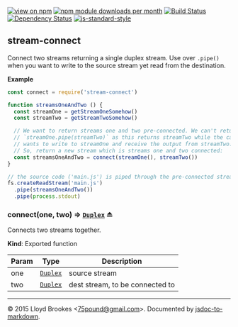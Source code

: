 [![view on npm](http://img.shields.io/npm/v/stream-connect.svg)](https://www.npmjs.org/package/stream-connect)
[![npm module downloads per month](http://img.shields.io/npm/dm/stream-connect.svg)](https://www.npmjs.org/package/stream-connect)
[![Build Status](https://travis-ci.org/75lb/stream-connect.svg?branch=master)](https://travis-ci.org/75lb/stream-connect)
[![Dependency Status](https://david-dm.org/75lb/stream-connect.svg)](https://david-dm.org/75lb/stream-connect)
[![js-standard-style](https://img.shields.io/badge/code%20style-standard-brightgreen.svg)](https://github.com/feross/standard)

<a name="module_stream-connect"></a>
## stream-connect
Connect two streams returning a single duplex stream. Use over `.pipe()` when you want to write to the source stream yet read from the destination.

**Example**  
```js
const connect = require('stream-connect')

function streamsOneAndTwo () {
  const streamOne = getStreamOneSomehow()
  const streamTwo = getStreamTwoSomehow()

  // We want to return streams one and two pre-connected. We can't return
  // `streamOne.pipe(streamTwo)` as this returns streamTwo while the calling code
  // wants to write to streamOne and receive the output from streamTwo.
  // So, return a new stream which is streams one and two connected:
  const streamsOneAndTwo = connect(streamOne(), streamTwo())
}

// the source code ('main.js') is piped through the pre-connected streamOne and streamTwo, then stdout
fs.createReadStream('main.js')
  .pipe(streamsOneAndTwo())
  .pipe(process.stdout)
```
<a name="exp_module_stream-connect--connect"></a>
### connect(one, two) ⇒ <code>[Duplex](https://nodejs.org/api/stream.html#stream_class_stream_duplex)</code> ⏏
Connects two streams together.

**Kind**: Exported function  

| Param | Type | Description |
| --- | --- | --- |
| one | <code>[Duplex](https://nodejs.org/api/stream.html#stream_class_stream_duplex)</code> | source stream |
| two | <code>[Duplex](https://nodejs.org/api/stream.html#stream_class_stream_duplex)</code> | dest stream, to be connected to |


* * *

&copy; 2015 Lloyd Brookes \<75pound@gmail.com\>. Documented by [jsdoc-to-markdown](https://github.com/jsdoc2md/jsdoc-to-markdown).
